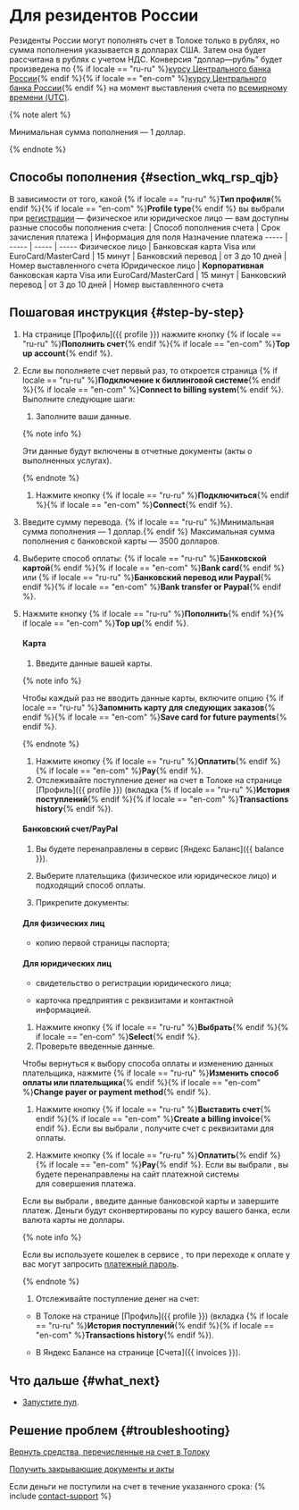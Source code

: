 # Для резидентов России

Резиденты России могут пополнять счет в Толоке только в рублях, но сумма пополнения указывается в долларах США. Затем она будет рассчитана в рублях с учетом НДС. Конверсия <q>доллар—рубль</q> будет произведена по {% if locale == "ru-ru" %}[курсу Центрального банка России](notes.md#bank){% endif %}{% if locale == "en-com" %}[курсу Центрального банка России](notes.md#bank){% endif %} на момент выставления счета по [всемирному времени (UTC)](notes.md#utc).

{% note alert %}

Минимальная сумма пополнения — 1 доллар.

{% endnote %}


## Способы пополнения {#section_wkq_rsp_qjb}

В зависимости от того, какой {% if locale == "ru-ru" %}**Тип профиля**{% endif %}{% if locale == "en-com" %}**Profile type**{% endif %} вы выбрали при [регистрации](access.md) — физическое или юридическое лицо — вам доступны разные способы пополнения счета:
 | Способ пополнения счета | Срок зачисления платежа | Информация для поля Назначение платежа
----- | ----- | ----- | -----
Физическое лицо | Банковская карта Visa или EuroCard/MasterCard | 15 минут |
Банковский перевод | от 3 до 10 дней | Номер выставленного счета
Юридическое лицо | **Корпоративная** банковская карта Visa или EuroCard/MasterCard | 15 минут |
Банковский перевод | от 3 до 10 дней | Номер выставленного счета

## Пошаговая инструкция {#step-by-step}

1. На странице [Профиль]({{ profile }}) нажмите кнопку {% if locale == "ru-ru" %}**Пополнить счет**{% endif %}{% if locale == "en-com" %}**Top up account**{% endif %}.
1. Если вы пополняете счет первый раз, то откроется страница {% if locale == "ru-ru" %}**Подключение к биллинговой системе**{% endif %}{% if locale == "en-com" %}**Connect to billing system**{% endif %}. Выполните следующие шаги:

    1. Заполните ваши данные.

    {% note info %}

    Эти данные будут включены в отчетные документы (акты о выполненных услугах).

    {% endnote %}

    1. Нажмите кнопку {% if locale == "ru-ru" %}**Подключиться**{% endif %}{% if locale == "en-com" %}**Connect**{% endif %}.

1. Введите сумму перевода. {% if locale == "ru-ru" %}Минимальная сумма пополнения — 1 доллар.{% endif %}
    Максимальная сумма пополнения с банковской карты — 3500 долларов.

1. Выберите способ оплаты: {% if locale == "ru-ru" %}**Банковской картой**{% endif %}{% if locale == "en-com" %}**Bank card**{% endif %} или {% if locale == "ru-ru" %}**Банковский перевод или Paypal**{% endif %}{% if locale == "en-com" %}**Bank transfer or Paypal**{% endif %}.

1. Нажмите кнопку {% if locale == "ru-ru" %}**Пополнить**{% endif %}{% if locale == "en-com" %}**Top up**{% endif %}.

    #### Карта

    1. Введите данные вашей карты.

    {% note info %}

    Чтобы каждый раз не вводить данные карты, включите опцию {% if locale == "ru-ru" %}**Запомнить карту для следующих заказов**{% endif %}{% if locale == "en-com" %}**Save card for future payments**{% endif %}.

    {% endnote %}

    1. Нажмите кнопку {% if locale == "ru-ru" %}**Оплатить**{% endif %}{% if locale == "en-com" %}**Pay**{% endif %}.
    1. Отслеживайте поступление денег на счет в Толоке на странице [Профиль]({{ profile }}) (вкладка {% if locale == "ru-ru" %}**История поступлений**{% endif %}{% if locale == "en-com" %}**Transactions history**{% endif %}).

    #### Банковский счет/PayPal

    1. Вы будете перенаправлены в сервис [Яндекс Баланс]({{ balance }}).

    1. Выберите плательщика (физическое или юридическое лицо) и подходящий способ оплаты.
    1. Прикрепите документы:

    #### Для физических лиц

    - копию первой страницы паспорта;

    #### Для юридических лиц

    - свидетельство о регистрации юридического лица;

    - карточка предприятия с реквизитами и контактной информацией.

    1. Нажмите кнопку {% if locale == "ru-ru" %}**Выбрать**{% endif %}{% if locale == "en-com" %}**Select**{% endif %}.
    1. Проверьте введенные данные.

    Чтобы вернуться к выбору способа оплаты и изменению данных плательщика, нажмите {% if locale == "ru-ru" %}**Изменить способ оплаты или плательщика**{% endif %}{% if locale == "en-com" %}**Change payer or payment method**{% endif %}.

    1. Нажмите кнопку {% if locale == "ru-ru" %}**Выставить счет**{% endif %}{% if locale == "en-com" %}**Create a billing invoice**{% endif %}.
    Если вы выбрали , получите счет с реквизитами для оплаты.

    1. Нажмите кнопку {% if locale == "ru-ru" %}**Оплатить**{% endif %}{% if locale == "en-com" %}**Pay**{% endif %}.
    Если вы выбрали , вы будете перенаправлены на сайт платежной системы для совершения платежа.

    Если вы выбрали , введите данные банковской карты и завершите платеж. Деньги будут сконвертированы по курсу вашего банка, если валюта карты не доллары.

    {% note info %}

    Если вы используете кошелек в сервисе , то при переходе к оплате у вас могут запросить [платежный пароль](https://yandex.ru/support/money/password/permanent.html).

    {% endnote %}

    1. Отслеживайте поступление денег на счет:
    - В Толоке на странице [Профиль]({{ profile }}) (вкладка {% if locale == "ru-ru" %}**История поступлений**{% endif %}{% if locale == "en-com" %}**Transactions history**{% endif %}).

    - В Яндекс Балансе на странице [Счета]({{ invoices }}).



## Что дальше {#what_next}

- [Запустите пул](pool-run-and-stop.md).


## Решение проблем {#troubleshooting}

[Вернуть средства, перечисленные на счет в Толоку](../troubleshooting/support.md#feedback_khw_wc3_qjb)

[Получить закрывающие документы и акты](../troubleshooting/support.md#feedback_g3b_vj3_qjb)


Если деньги не поступили на счет в течение указанного срока:
{% include [contact-support](../_includes/contact-support-help.md) %}